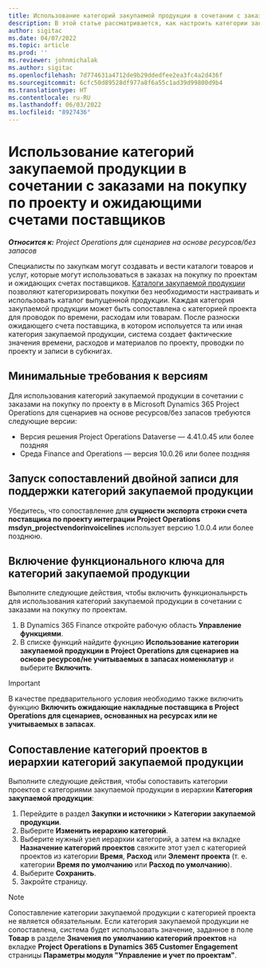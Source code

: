 ```yaml
---
title: Использование категорий закупаемой продукции в сочетании с заказами на покупку по проекту и ожидающими счетами поставщиков
description: В этой статье рассматривается, как настроить категории закупаемой продукции, которые можно использовать в сочетании с заказами на покупку по проектам и ожидающими счетами поставщиков.
author: sigitac
ms.date: 04/07/2022
ms.topic: article
ms.prod: ''
ms.reviewer: johnmichalak
ms.author: sigitac
ms.openlocfilehash: 7d774631a4712de9b29ddedfee2ea3fc4a2d436f
ms.sourcegitcommit: 6cfc50d89528df977a8f6a55c1ad39d99800d9b4
ms.translationtype: HT
ms.contentlocale: ru-RU
ms.lasthandoff: 06/03/2022
ms.locfileid: "8927436"
---
```

# <a name="use-procurement-categories-with-project-purchase-orders-and-pending-vendor-invoices"></a>Использование категорий закупаемой продукции в сочетании с заказами на покупку по проекту и ожидающими счетами поставщиков

_**Относится к:** Project Operations для сценариев на основе ресурсов/без запасов_

Специалисты по закупкам могут создавать и вести каталоги товаров и услуг, которые могут использоваться в заказах на покупку по проектам и ожидающих счетах поставщиков. [Каталоги закупаемой продукции](/dynamics365/supply-chain/procurement/procurement-catalogs) позволяют категоризировать покупки без необходимости настраивать и использовать каталог выпущенной продукции. Каждая категория закупаемой продукции может быть сопоставлена с категорией проекта для проводок по времени, расходам или товарам. После разноски ожидающего счета поставщика, в котором испольуется та или иная категория закупаемой продукции, система создает фактические значения времени, расходов и материалов по проекту, проводки по проекту и записи в субкнигах.

## <a name="minimum-version-requirements"></a>Минимальные требования к версиям

Для использования категорий закупаемой продукции в сочетании с заказами на покупку по проекту в в Microsoft Dynamics 365 Project Operations для сценариев на основе ресурсов/без запасов требуются следующие версии:

- Версия решения Project Operations Dataverse — 4.41.0.45 или более поздняя
- Среда Finance and Operations — версия 10.0.26 или более поздняя

## <a name="run-dual-write-maps-for-procurement-category-support"></a>Запуск сопоставлений двойной записи для поддержки категорий закупаемой продукции

Убедитесь, что сопоставление для **сущности экспорта строки счета поставщика по проекту интеграции Project Operations msdyn\_projectvendorinvoicelines** использует версию 1.0.0.4 или более позднюю.

## <a name="enable-the-feature-key-for-procurement-categories"></a>Включение функционального ключа для категорий закупаемой продукции

Выполните следующие действия, чтобы включить функциональнрсть для использования категорий закупаемой продукции в сочетании с заказами на покупку по проектам.

1. В Dynamics 365 Finance откройте рабочую область **Управление функциями**.
1. В списке функций найдите фукнцию **Использование категории закупаемой продукции в Project Operations для сценариев на основе ресурсов/не учитываемых в запасах номенклатур** и выберите **Включить**.

> [!IMPORTANT]
> В качестве предварительного условия необходимо также включить функцию **Включить ожидающие накладные поставщика в Project Operations для сценариев, основанных на ресурсах или не учитываемых в запасах**.

## <a name="map-project-categories-in-the-procurement-category-hierarchy"></a>Сопоставление категорий проектов в иерархии категорий закупаемой продукции

Выполните следующие действия, чтобы сопоставить категории проектов с категориями закупаемой продукции в иерархии **Категория закупаемой продукции**:

1. Перейдите в раздел **Закупки и источники \> Категории закупаемой продукции**.
1. Выберите **Изменить иерархию категорий**.
1. Выберите нужный узел иерархии категорий, а затем на вкладке **Назначение категорий проектов** свяжите этот узел с категорией проектов из категории **Время**, **Расход** или **Элемент проекта** (т. е. категории **Время по умолчанию** или **Расход по умолчанию**).
1. Выберите **Сохранить**.
1. Закройте страницу.

> [!NOTE]
> Сопоставление категории закупаемой продукции с категорией проекта не является обязательным. Если категория закупаемой продукции не сопоставлена, система будет использовать значение, заданное в поле **Товар** в разделе **Значения по умолчанию категорий проектов** на вкладке **Project Operations в Dynamics 365 Customer Engagement** страницы **Параметры модуля "Управление и учет по проектам"**.
